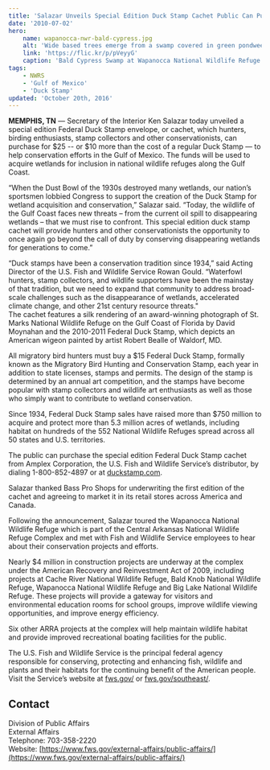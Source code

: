 ```yaml
---
title: 'Salazar Unveils Special Edition Duck Stamp Cachet Public Can Purchase to Support Gulf Wildlife Refuges'
date: '2010-07-02'
hero:
    name: wapanocca-nwr-bald-cypress.jpg
    alt: 'Wide based trees emerge from a swamp covered in green pondweed.'
    link: 'https://flic.kr/p/pVeyyG'
    caption: 'Bald Cypress Swamp at Wapanocca National Wildlife Refuge. Photo by <a href=\"https://www.flickr.com/photos/97853094@N08/\" target=\"_blank\">Genevieve Shank</a> <a href=\"https://creativecommons.org/licenses/by-nc-nd/2.0/\" target=\"_blank\">CC BY-NC-ND 2.0</a>.'
tags:
    - NWRS
    - 'Gulf of Mexico'
    - 'Duck Stamp'
updated: 'October 20th, 2016'
---
```


**MEMPHIS, TN** &mdash; Secretary of the Interior Ken Salazar today unveiled a special edition Federal Duck Stamp envelope, or cachet, which hunters, birding enthusiasts, stamp collectors and other conservationists, can purchase for $25 -- or $10 more than the cost of a regular Duck Stamp &mdash; to help conservation efforts in the Gulf of Mexico. The funds will be used to acquire wetlands for inclusion in national wildlife refuges along the Gulf Coast.  

“When the Dust Bowl of the 1930s destroyed many wetlands, our nation’s sportsmen lobbied Congress to support the creation of the Duck Stamp for wetland acquisition and conservation,” Salazar said. “Today, the wildlife of the Gulf Coast faces new threats – from the current oil spill to disappearing wetlands – that we must rise to confront. This special edition duck stamp cachet will provide hunters and other conservationists the opportunity to once again go beyond the call of duty by conserving disappearing wetlands for generations to come.”  

“Duck stamps have been a conservation tradition since 1934,” said Acting Director of the U.S. Fish and Wildlife Service Rowan Gould. “Waterfowl hunters, stamp collectors, and wildlife supporters have been the mainstay of that tradition, but we need to expand that community to address broad-scale challenges such as the disappearance of wetlands, accelerated climate change, and other 21st century resource threats."  
The cachet features a silk rendering of an award-winning photograph of St. Marks National Wildlife Refuge on the Gulf Coast of Florida by David Moynahan and the 2010-2011 Federal Duck Stamp, which depicts an American wigeon painted by artist Robert Bealle of Waldorf, MD.  

All migratory bird hunters must buy a $15 Federal Duck Stamp, formally known as the Migratory Bird Hunting and Conservation Stamp, each year in addition to state licenses, stamps and permits. The design of the stamp is determined by an annual art competition, and the stamps have become popular with stamp collectors and wildlife art enthusiasts as well as those who simply want to contribute to wetland conservation.

Since 1934, Federal Duck Stamp sales have raised more than $750 million to acquire and protect more than 5.3 million acres of wetlands, including habitat on hundreds of the 552 National Wildlife Refuges spread across all 50 states and U.S. territories.  

The public can purchase the special edition Federal Duck Stamp cachet from Amplex Corporation, the U.S. Fish and Wildlife Service’s distributor, by dialing 1-800-852-4897 or at [duckstamp.com](www.duckstamp.com).

Salazar thanked Bass Pro Shops for underwriting the first edition of the cachet and agreeing to market it in its retail stores across America and Canada.

Following the announcement, Salazar toured the Wapanocca National Wildlife Refuge which is part of the Central Arkansas National Wildlife Refuge Complex and met with Fish and Wildlife Service employees to hear about their conservation projects and efforts.

Nearly $4 million in construction projects are underway at the complex under the American Recovery and Reinvestment Act of 2009, including projects at Cache River National Wildlife Refuge, Bald Knob National Wildlife Refuge, Wapanocca National Wildlife Refuge and Big Lake National Wildlife Refuge. These projects will provide a gateway for visitors and environmental education rooms for school groups, improve wildlife viewing opportunities, and improve energy efficiency.

Six other ARRA projects at the complex will help maintain wildlife habitat and provide improved recreational boating facilities for the public.

The U.S. Fish and Wildlife Service is the principal federal agency responsible for conserving, protecting and enhancing fish, wildlife and plants and their habitats for the continuing benefit of the American people. Visit the Service’s website at [fws.gov/](https://fws.gov/) or [fws.gov/southeast/](https://fws.gov/southeast/).

## Contact

Division of Public Affairs  
External Affairs  
Telephone: 703-358-2220  
Website: [https://www.fws.gov/external-affairs/public-affairs/](https://www.fws.gov/external-affairs/public-affairs/)
